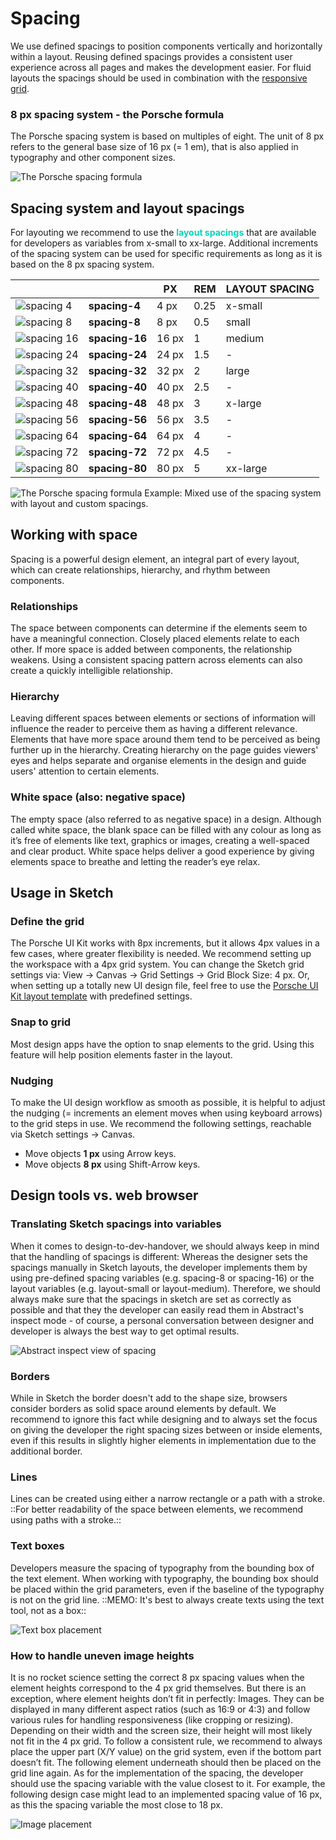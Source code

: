 # Spacing
We use defined spacings to position components vertically and horizontally within a layout. Reusing defined spacings provides a consistent user experience across all pages and makes the development easier. For fluid layouts the spacings should be used in combination with the [responsive grid](#/web/components/layout/grid).

### 8 px spacing system - the Porsche formula
The Porsche spacing system is based on multiples of eight. The unit of 8 px refers to the general base size of 16 px (= 1 em), that is also applied in typography and other component sizes.

![The Porsche spacing formula](./assets/spacings-formula.png)

## Spacing system and layout spacings
For layouting we recommend to use the <strong><span style="color:#00D5B9">layout spacings</span></strong> that are available for developers as variables from x-small to xx-large.
Additional increments of the spacing system can be used for specific requirements as long as it is based on the 8 px spacing system.

|       	                                |                	| PX     	| REM 	| LAYOUT SPACING |
|----------------------------------------	|---------------	|-------	|------	|------	|
| ![spacing 4](./assets/spacing-4.png)    | **spacing-4**  	| 4 px  	| 0.25 	| x-small |
| ![spacing 8](./assets/spacing-8.png)    | **spacing-8**  	| 8 px  	| 0.5 	| small |
| ![spacing 16](./assets/spacing-16.png)  | **spacing-16** 	| 16 px 	| 1  	| medium |
| ![spacing 24](./assets/spacing-24.png)  |**spacing-24** 	| 24 px 	| 1.5 	| - |
| ![spacing 32](./assets/spacing-32.png)  |**spacing-32** 	| 32 px 	| 2  	| large |
| ![spacing 40](./assets/spacing-40.png)  |**spacing-40** 	| 40 px 	| 2.5  	| - |
| ![spacing 48](./assets/spacing-48.png)  |**spacing-48** 	| 48 px 	| 3  	| x-large |
| ![spacing 56](./assets/spacing-56.png)  |**spacing-56** 	| 56 px 	| 3.5 	| - |
| ![spacing 64](./assets/spacing-64.png)  |**spacing-64** 	| 64 px 	| 4 	| - |
| ![spacing 72](./assets/spacing-72.png)  |**spacing-72** 	| 72 px 	| 4.5 	| - |
| ![spacing 80](./assets/spacing-80.png)  |**spacing-80** 	| 80 px 	| 5 	| xx-large |


![The Porsche spacing formula](./assets/spacings-example-02.png)
Example: Mixed use of the spacing system with layout and custom spacings.

## Working with space 

Spacing is a powerful design element, an integral part of every layout, which can create relationships, hierarchy, and rhythm between components.

### Relationships

The space between components can determine if the elements
seem to have a meaningful connection. Closely placed elements relate to each
other. If more space is added between components, the relationship weakens. Using a consistent spacing pattern across elements can also create a quickly
intelligible relationship.

### Hierarchy

Leaving different spaces between elements or sections of
information will influence the reader to perceive them as having a different
relevance. Elements that have more space around them tend to be perceived as being
further up in the hierarchy. Creating hierarchy on the page guides viewers' eyes and helps
separate and organise elements in the design and guide users' attention to
certain elements.

### White space (also: negative space)

The empty space (also referred to as negative space) in a
design. Although called white space, the blank space can be filled with any colour
as long as it’s free of elements like text, graphics or images, creating a
well-spaced and clear product. White space helps deliver a good experience by
giving elements space to breathe and letting the reader’s eye relax.

## Usage in Sketch

### Define the grid
The Porsche UI Kit works with 8px
increments, but it allows 4px values in a few cases, where greater flexibility is
needed. We recommend setting up the workspace with a 4px grid system. You can
change the Sketch grid settings via: View → Canvas → Grid Settings → Grid Block
Size: 4 px. Or, when setting up a totally new UI design file, feel free to use
the [Porsche UI Kit layout template](http://ui.porsche.com/latest/porsche-ui-kit-layout-template.sketch) with predefined settings.

### Snap to grid
Most design apps have the option to snap elements to the grid.
Using this feature will help position elements faster in the layout.

### Nudging
To make the UI design workflow as smooth as possible, it is helpful to adjust
the nudging (= increments an element moves when using keyboard arrows) to the
grid steps in use. We recommend the following settings, reachable via Sketch
settings → Canvas.

- Move objects **1 px** using Arrow keys. 
- Move objects **8 px** using Shift-Arrow keys.

## Design tools vs. web browser

### Translating Sketch spacings into variables 

When it comes to design-to-dev-handover, we should always keep in mind that the handling of
spacings is different: Whereas the designer sets the spacings manually in Sketch
layouts, the developer implements them by using pre-defined spacing variables
(e.g. spacing-8 or spacing-16) or the layout variables (e.g. layout-small or layout-medium). Therefore, we should always make sure that the
spacings in sketch are set as correctly as possible and that they the developer
can easily read them in Abstract's inspect mode - of course, a personal
conversation between designer and developer is always the best way to get
optimal results.

![Abstract inspect view of spacing](./assets/spacings-inspect.png)

### Borders
While in Sketch the border doesn't add to the shape size, browsers
consider borders as solid space around elements by default. We recommend to
ignore this fact while designing and to always set the focus on giving the developer
the right spacing sizes between or inside elements, even if this results in
slightly higher elements in implementation due to the additional border.

### Lines
Lines can be created using either a narrow rectangle or a path
with a stroke. ::For better readability of the space between elements, we
recommend using paths with a stroke.::

### Text boxes
Developers measure the spacing of typography from the bounding box
of the text element. When working with typography, the bounding box should be
placed within the grid parameters, even if the baseline of the typography is not
on the grid line. ::MEMO: It's best to always create texts using the text tool, not as a
box::

![Text box placement](./assets/spacings-bounding-box.png)

### How to handle uneven image heights
It is no rocket science setting the correct 8 px spacing values when the element
heights correspond to the 4 px grid themselves. But there is an exception, where
element heights don’t fit in perfectly: Images. They can be displayed in many
different aspect ratios (such as 16:9 or 4:3) and follow various rules for
handling responsiveness (like cropping or resizing). Depending on their width
and the screen size, their height will most likely not fit in the 4 px grid. To
follow a consistent rule, we recommend to always place the upper part (X/Y
value) on the grid system, even if the bottom part doesn’t fit. The following
element underneath should then be placed on the grid line again. As for the
implementation of the spacing, the developer should use the spacing variable
with the value closest to it. For example, the following design case might lead
to an implemented spacing value of 16 px, as this the spacing variable the most
close to 18 px.

![Image placement](./assets/spacing-images.png)